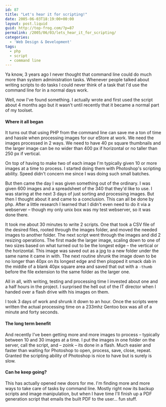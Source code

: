 ```yaml
---
id: 87
title: "Let's hear it for scripting!"
date: 2005-06-03T18:19:00+00:00
layout: post.liquid
guid: http://top-frog.com/?p=87
permalink: /2005/06/03/lets_hear_it_for_scripting/
categories:
  - 'Web Design & Development'
tags:
  - php
  - script
  - command line
---
```

Ya know, 3 years ago I never thought that command line could do much more than system administration tasks. Whenever people talked about writing scripts to do tasks I could never think of a task that I'd use the command line for in a normal days work. 

Well, now I've found something. I actually wrote and first used the script about 4 months ago but it wasn't until recently that it became a normal part of my toolset.

#### Where it all began

It turns out that using PHP from the command line can save me a ton of time and hassle when processing images for our eStore at work. We need the images processed in 2 ways. We need to have 40 px square thumbnails and the larger image can be no wider than 400 px if horizontal or no taller than 250 px if vertical.

On top of having to make two of each image I'm typically given 10 or more images at a time to process. I started doing them with Photoshop's scripting ability. Speed didn't concern me since I was doing such small batches.

But then came the day I was given something out of the ordinary. I was given 600 images and a spreadsheet of the 340 that they'd like to use. I was staring at the next 3 days of just sorting and processing images. But then I thought about it and came to a conclusion. This can all be done by php. After a little research I learned that I didn't even need to do it via a webserver – though my only unix box was my test webserver, so it was done there.

It took me about 30 minutes to write 2 scripts. One that took a CSV file of the desired files, rooted through the images folder, and moved the needed images to another folder. The next script went through the images and did 2 resizing operations. The first made the larger image, scaling down to one of two sizes based on what turned out to be the longest edge – the vertical or the horizontal. This image was saved out as a jpg to a new folder under the same name it came in with. The next routine shrunk the image down to be no longer than 40px on its longest edge and then plopped it smack dab in the middle of a blank 40px square area and saved that out with a `-thumb` before the file extension to the same folder as the larger one.

All in all, with writing, testing and processing time I invested about one and a half hours in the project. I surprised the hell out of the IT director when I handed over a flash drive with his images on them.

I took 3 days of work and shrunk it down to an hour. Once the scripts were written the actual processing time on a 233mhz Gentoo box was all of a minute and forty seconds.

#### The long term benefit

And recently I've been getting more and more images to process – typically between 10 and 30 images at a time. I put the images in one folder on the server, call the script, and – zoink – its done in a flash. Much easier and faster than waiting for Photoshop to open, process, save, close, repeat. Granted the scripting ability of Photoshop is nice to have but is surely is slow.

#### Can he keep going?

This has actually opened new doors for me. I'm finding more and more ways to take care of tasks by command line. Mostly right now its backup scripts and image manipulation, but when I have time I'll finish up a PDF generation script that emails the built PDF to the user… fun stuff.
